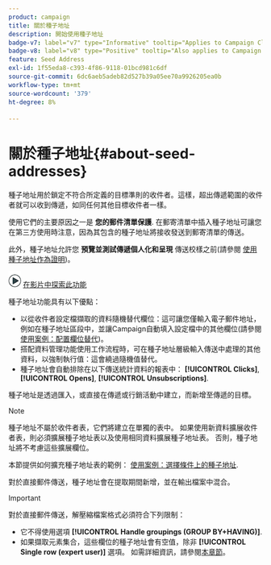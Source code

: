 ```yaml
---
product: campaign
title: 關於種子地址
description: 開始使用種子地址
badge-v7: label="v7" type="Informative" tooltip="Applies to Campaign Classic v7"
badge-v8: label="v8" type="Positive" tooltip="Also applies to Campaign v8"
feature: Seed Address
exl-id: 1f55eda8-c393-4f86-9118-01bcd981c6df
source-git-commit: 6dc6aeb5adeb82d527b39a05ee70a9926205ea0b
workflow-type: tm+mt
source-wordcount: '379'
ht-degree: 8%

---
```


# 關於種子地址{#about-seed-addresses}



種子地址用於鎖定不符合所定義的目標準則的收件者。這樣，超出傳遞範圍的收件者就可以收到傳遞，如同任何其他目標收件者一樣。

使用它們的主要原因之一是 **您的郵件清單保護**. 在郵寄清單中插入種子地址可讓您在第三方使用時注意，因為其包含的種子地址將接收發送到郵寄清單的傳送。

此外，種子地址允許您 **預覽並測試傳遞個人化和呈現** 傳送校樣之前(請參閱 [使用種子地址作為證明](steps-defining-the-target-population.md#using-seed-addresses-as-proof))。

![](assets/do-not-localize/how-to-video.png) [在影片中探索此功能](steps-defining-the-target-population.md#seeds-and-proofs-video)

種子地址功能具有以下優點：

* 以從收件者設定檔擷取的資料隨機替代欄位：這可讓您僅輸入電子郵件地址，例如在種子地址區段中，並讓Campaign自動填入設定檔中的其他欄位(請參閱 [使用案例：配置欄位替代](use-case--configuring-the-field-substitution.md))。
* 搭配資料管理功能使用工作流程時，可在種子地址層級輸入傳送中處理的其他資料，以強制執行值：這會繞過隨機值替代。
* 種子地址會自動排除在以下傳送統計資料的報表中： **[!UICONTROL Clicks]**, **[!UICONTROL Opens]**, **[!UICONTROL Unsubscriptions]**.

種子地址是透過匯入，或直接在傳遞或行銷活動中建立，而新增至傳遞的目標。

>[!NOTE]
>
>種子地址不屬於收件者表，它們將建立在單獨的表中。 如果使用新資料擴展收件者表，則必須擴展種子地址表以及使用相同資料擴展種子地址表。 否則，種子地址將不考慮這些擴展欄位。
>
>本節提供如何擴充種子地址表的範例： [使用案例：選擇條件上的種子地址](use-case--selecting-seed-addresses-on-criteria.md).

對於直接郵件傳送，種子地址會在提取期間新增，並在輸出檔案中混合。

>[!IMPORTANT]
>
>對於直接郵件傳送，解壓縮檔案格式必須符合下列限制：
>
>* 它不得使用選項 **[!UICONTROL Handle groupings (GROUP BY+HAVING)]**.
>* 如果擷取元素集合，這些欄位的種子地址會有空值，除非 **[!UICONTROL Single row (expert user)]** 選項。 如需詳細資訊，請參閱[本章節](../../platform/using/executing-export-jobs.md#step-7---data-formatting)。
>


